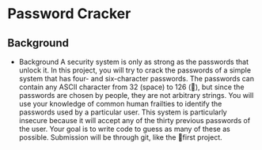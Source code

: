 # Password Cracker
## Background
- Background
A security system is only as strong as the passwords that unlock it.
In this project, you will try to crack the passwords of a simple system that has four- and
six-character passwords. The passwords can contain any ASCII character from 32 (space) to
126 (), but since the passwords are chosen by people, they are not arbitrary strings. You will
use your knowledge of common human frailties to identify the passwords used by a particular user.
This system is particularly insecure because it will accept any of the thirty previous passwords
of the user. Your goal is to write code to guess as many of these as possible.
Submission will be through git, like the first project.
